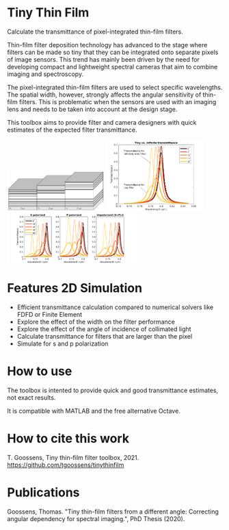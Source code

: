 # Tiny Thin Film
Calculate the transmittance of pixel-integrated thin-film filters.

Thin-film filter deposition technology has advanced to the stage where filters can be made so tiny that they can be integrated onto separate pixels of image sensors.
This trend has mainly been driven by the need for developing compact and lightweight spectral cameras that aim to combine imaging and spectroscopy. 

The pixel-integrated thin-film filters are used to select specific wavelengths. The spatial width, however, strongly affects the angular sensitivity of thin-film filters.
This is problematic when the sensors are used with an imaging lens and needs to be taken into account at the design stage.

This toolbox aims to provide filter and camera designers with quick estimates of the expected filter transmittance.


<div>
<img src="./doc/img/pixelfilters.png" alt="Pixel integrated thin-film filters" width="45%" >
<img src="./doc/img/tinyfabry.png" alt="Tiny Fabry-Pérot transmittance" width="45%" >
</div>

<img src="./doc/img/polarized.png" alt="Differences in polarization" width="60%" >


# Features 2D Simulation

- Efficient transmittance calculation compared to numerical solvers like FDFD or Finite Element
- Explore the effect of the width on the filter performance
- Explore the effect of the angle of incidence of collimated light
- Calculate transmittance for filters that are larger than the pixel
- Simulate for s and p polarization

# How to use

The toolbox is intented to provide quick and good transmittance estimates, not exact results.

It is compatible with MATLAB and the free alternative Octave.


# How to cite this work

T. Goossens, Tiny thin-film filter toolbox, 2021. https://github.com/tgoossens/tinythinfilm

# Publications
Goossens, Thomas. "Tiny thin-film filters from a different angle: Correcting angular dependency for spectral imaging.", PhD Thesis (2020).  

